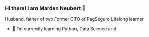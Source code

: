 ### Hi there! I am Marden Neubert 👋

Husband, father of two
Former CTO of PagSeguro
Lifelong learner

- 🌱 I’m currently learning Python, Data Science and 

<!--
**mardenneubert/mardenneubert** is a ✨ _special_ ✨ repository because its `README.md` (this file) appears on your GitHub profile.

Here are some ideas to get you started:

- 🔭 I’m currently working on ...
- 🌱 I’m currently learning ...
- 👯 I’m looking to collaborate on ...
- 🤔 I’m looking for help with ...
- 💬 Ask me about ...
- 📫 How to reach me: ...
- 😄 Pronouns: ...
- ⚡ Fun fact: ...
-->
